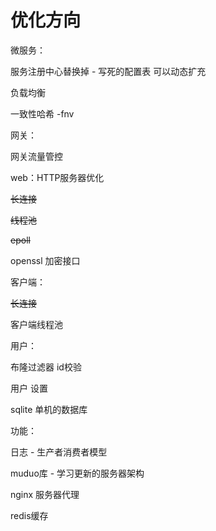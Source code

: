 # 优化方向

微服务：

服务注册中心替换掉 - 写死的配置表 可以动态扩充

负载均衡

一致性哈希 -fnv

网关：

网关流量管控

web：HTTP服务器优化

~~长连接~~

~~线程池~~

~~epoll~~

openssl 加密接口

客户端：

~~长连接~~

客户端线程池

用户：

布隆过滤器 id校验

用户	设置

sqlite 单机的数据库

功能：

日志 - 生产者消费者模型

muduo库 - 学习更新的服务器架构

nginx 服务器代理

redis缓存
